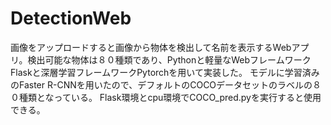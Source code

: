 # DetectionWeb
画像をアップロードすると画像から物体を検出して名前を表示するWebアプリ。検出可能な物体は８０種類であり、Pythonと軽量なWebフレームワークFlaskと深層学習フレームワークPytorchを用いて実装した。
モデルに学習済みのFaster R-CNNを用いたので、デフォルトのCOCOデータセットのラベルの８０種類となっている。
Flask環境とcpu環境でCOCO_pred.pyを実行すると使用できる。
